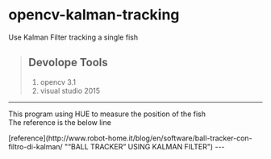 # opencv-kalman-tracking
Use Kalman Filter tracking a single fish 
>## Devolope Tools
> 1.  opencv 3.1
> 2.  visual studio 2015
---
<p>This program using HUE to measure the position of the fish<br>The reference is the below line</p>
         [reference](http://www.robot-home.it/blog/en/software/ball-tracker-con-filtro-di-kalman/ "“BALL TRACKER” USING KALMAN FILTER")
---
